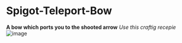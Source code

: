 # Spigot-Teleport-Bow
**A bow which ports you to the shooted arrow**
*Use this craftig recepie*
![image](https://user-images.githubusercontent.com/88945501/215124106-271d1028-a082-49d9-85a8-7541f4259d45.png)
